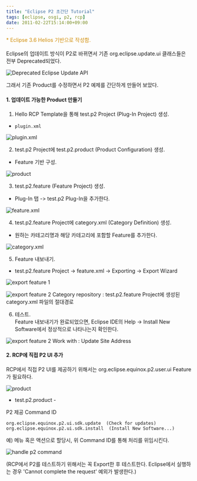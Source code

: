 ```yaml
---
title: "Eclipse P2 초간단 Tutorial"
tags: [eclipse, osgi, p2, rcp]
date: 2011-02-22T15:14:00+09:00
---
```


<font color="#d18e0a">* Eclipse 3.6 Helios 기반으로 작성함.<br>
</font>  
Eclipse의 업데이트 방식이 P2로 바뀌면서 기존 org.eclipse.update.ui 클래스들은 전부 Deprecated되었다.  
  
![Deprecated Eclipse Update API](../assets/image/2011-02-22-201102221408.jpg)
  
그래서 기존 Product를 수정하면서 P2 예제를 간단하게 만들어 보았다.  
  
  

#### **1. 업데이트 가능한 Product 만들기**
1) Hello RCP Template을 통해 test.p2 Project (Plug-In Project) 생성.  
- `plugin.xml`

![plugin.xml](../assets/image/2011-02-22-201102221415.jpg)

2) test.p2 Project에 test.p2.product (Product Configuration) 생성.  
- Feature 기반 구성.  

![product](../assets/image/2011-02-22-201102221419.jpg)

3) test.p2.feature (Feature Project) 생성.  
- Plug-In 탭 -> test.p2 Plug-In을 추가한다.

![feature.xml](../assets/image/2011-02-22-201102221431.jpg)

4) test.p2.feature Project에 category.xml (Category Definition) 생성.
- 원하는 카테고리명과 해당 카테고리에 포함할 Feature를 추가한다.  

![category.xml](../assets/image/2011-02-22-201102221437.jpg)

5) Feature 내보내기.  
- test.p2.feature Project -> feature.xml -> Exporting -> Export Wizard  

![export feature 1](../assets/image/2011-02-22-201102221446.jpg)

![export feature 2](../assets/image/2011-02-22-201102221447.jpg)
Category repository : test.p2.feature Project에 생성된 category.xml 파일의 절대경로  
  
6) 테스트.  
Feature 내보내기가 완료되었으면, Eclipse IDE의 Help -> Install New Software에서 정상적으로 나타나는지 확인한다.  

![export feature 2](../assets/image/2011-02-22-201102221455.jpg)
Work with : Update Site Address  
  
  

#### **2. RCP에 직접 P2 UI 추가**
RCP에서 직접 P2 UI를 제공하기 위해서는 org.eclipse.equinox.p2.user.ui Feature가 필요하다.

![product](../assets/image/2011-02-22-201102221423.jpg)
- test.p2.product -  


P2 제공 Command ID  
```
org.eclipse.equinox.p2.ui.sdk.update  (Check for updates)  
org.eclipse.equinox.p2.ui.sdk.install  (Install New Software...)  
```
  
예) 메뉴 혹은 액션으로 할당시, 위 Command ID를 통해 처리를 위임시킨다.  

![handle p2 command](../assets/image/2011-02-22-201102221510.jpg)

(RCP에서 P2를 테스트하기 위해서는 꼭 Export한 후 테스트한다. Eclipse에서 실행하는 경우 'Cannot complete the request' 예외가 발생한다.)
